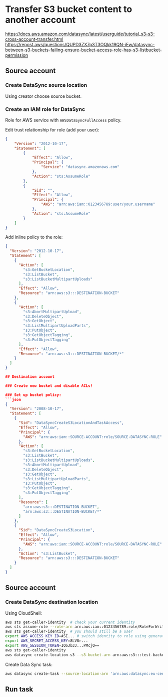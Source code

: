 # Transfer S3 bucket content to another account

https://docs.aws.amazon.com/datasync/latest/userguide/tutorial_s3-s3-cross-account-transfer.html
https://repost.aws/questions/QUPD3ZX7p3T3OQkk19QN-iEw/datasync-between-s3-buckets-failing-ensure-bucket-access-role-has-s3-listbucket-permission

## Source account

### Create DataSync source location

Using creator choose source bucket.

### Create an IAM role for DataSync

Role for AWS service with `AWSDataSyncFullAccess` policy.

Edit trust relationship for role (add your user):
```json
{
    "Version": "2012-10-17",
    "Statement": [
        {
            "Effect": "Allow",
            "Principal": {
                "Service": "datasync.amazonaws.com"
            },
            "Action": "sts:AssumeRole"
        },
        {
            "Sid": "",
            "Effect": "Allow",
            "Principal": {
                "AWS": "arn:aws:iam::0123456789:user/your.username"
            },
            "Action": "sts:AssumeRole"
        }
    ]
}
```

Add inline policy to the role:
```json
{
  "Version": "2012-10-17",
  "Statement": [
    {
      "Action": [
        "s3:GetBucketLocation",
        "s3:ListBucket",
        "s3:ListBucketMultipartUploads"
      ],
      "Effect": "Allow",
      "Resource": "arn:aws:s3:::DESTINATION-BUCKET"
    },
    {
      "Action": [
        "s3:AbortMultipartUpload",
        "s3:DeleteObject",
        "s3:GetObject",
        "s3:ListMultipartUploadParts",
        "s3:PutObject",
        "s3:GetObjectTagging",
        "s3:PutObjectTagging"
      ],
      "Effect": "Allow",
      "Resource": "arn:aws:s3:::DESTINATION-BUCKET/*"
    }
  ]
}

## Destination account

### Create new bucket and disable ACLs!

### Set up bucket policy:
```json
{
  "Version": "2008-10-17",
  "Statement": [
    {
      "Sid": "DataSyncCreateS3LocationAndTaskAccess",
      "Effect": "Allow",
      "Principal": {
        "AWS": "arn:aws:iam::SOURCE-ACCOUNT:role/SOURCE-DATASYNC-ROLE"
      },
      "Action": [
        "s3:GetBucketLocation",
        "s3:ListBucket",
        "s3:ListBucketMultipartUploads",
        "s3:AbortMultipartUpload",
        "s3:DeleteObject",
        "s3:GetObject",
        "s3:ListMultipartUploadParts",
        "s3:PutObject",
        "s3:GetObjectTagging",
        "s3:PutObjectTagging"
      ],
      "Resource": [
        "arn:aws:s3:::DESTINATION-BUCKET",
        "arn:aws:s3:::DESTINATION-BUCKET/*"
      ]
    },
    {
      "Sid": "DataSyncCreateS3Location",
      "Effect": "Allow",
      "Principal": {
        "AWS": "arn:aws:iam::SOURCE-ACCOUNT:role/SOURCE-DATASYNC-ROLE"
      },
      "Action": "s3:ListBucket",
      "Resource": "arn:aws:s3:::DESTINATION-BUCKET"
    }
  ]
}
```

## Source account

### Create DataSync destination location

Using CloudShell:
```sh
aws sts get-caller-identity  # check your current identity
aws sts assume-role --role-arn arn:aws:iam::0123456789:role/RoleForWriteBucketInDiffAccount --role-session-name test
aws sts get-caller-identity  # you should still be a user
export AWS_ACCESS_KEY_ID=ASI... # switch identity to role using generated above credentials
export AWS_SECRET_ACCESS_KEY=8LV8r...
export AWS_SESSION_TOKEN=IQoJb3J...PMcjQ==
aws sts get-caller-identity  
aws datasync create-location-s3 --s3-bucket-arn arn:aws:s3:::test-backups-archive --s3-config '{"BucketAccessRoleArn": "arn:aws:iam::0123456789:role/RoleForWriteBucketInDiffAccount"}'
```

Create Data Sync task:
```sh
aws datasync create-task --source-location-arn 'arn:aws:datasync:eu-central-1:0123456789:location/loc-0206db4ba3865b297' --destination-location-arn 'arn:aws:datasync:eu-central-1:0123456789:location/loc-08818af32b62ba69a' --cloud-watch-log-group-arn 'arn:aws:logs:eu-central-1:0123456789:log-group:/aws/datasync' --name 'migration'
```

## Run task